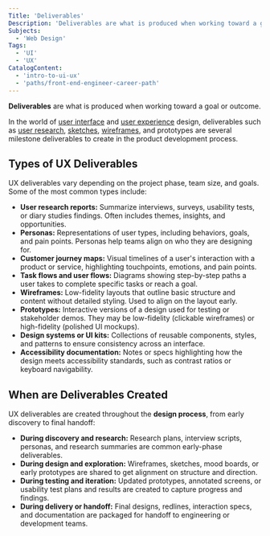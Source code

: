 ```yaml
---
Title: 'Deliverables'
Description: 'Deliverables are what is produced when working toward a goal or outcome.'
Subjects:
  - 'Web Design'
Tags:
  - 'UI'
  - 'UX'
CatalogContent:
  - 'intro-to-ui-ux'
  - 'paths/front-end-engineer-career-path'
---
```


**Deliverables** are what is produced when working toward a goal or outcome.

In the world of [user interface](https://www.codecademy.com/resources/docs/uiux/ui-design) and [user experience](https://www.codecademy.com/resources/docs/uiux/ux-design) design, deliverables such as [user research](https://www.codecademy.com/resources/docs/uiux/user-research), [sketches](https://www.codecademy.com/resources/docs/uiux/sketching), [wireframes](https://www.codecademy.com/resources/docs/uiux/wireframe), and prototypes are several milestone deliverables to create in the product development process.

## Types of UX Deliverables

UX deliverables vary depending on the project phase, team size, and goals. Some of the most common types include:

- **User research reports:** Summarize interviews, surveys, usability tests, or diary studies findings. Often includes themes, insights, and opportunities.
- **Personas:** Representations of user types, including behaviors, goals, and pain points. Personas help teams align on who they are designing for.
- **Customer journey maps:** Visual timelines of a user's interaction with a product or service, highlighting touchpoints, emotions, and pain points.
- **Task flows and user flows:** Diagrams showing step-by-step paths a user takes to complete specific tasks or reach a goal.
- **Wireframes:** Low-fidelity layouts that outline basic structure and content without detailed styling. Used to align on the layout early.
- **Prototypes:** Interactive versions of a design used for testing or stakeholder demos. They may be low-fidelity (clickable wireframes) or high-fidelity (polished UI mockups).
- **Design systems or UI kits:** Collections of reusable components, styles, and patterns to ensure consistency across an interface.
- **Accessibility documentation:** Notes or specs highlighting how the design meets accessibility standards, such as contrast ratios or keyboard navigability.

## When are Deliverables Created

UX deliverables are created throughout the **design process**, from early discovery to final handoff:

- **During discovery and research:** Research plans, interview scripts, personas, and research summaries are common early-phase deliverables.
- **During design and exploration:** Wireframes, sketches, mood boards, or early prototypes are shared to get alignment on structure and direction.
- **During testing and iteration:** Updated prototypes, annotated screens, or usability test plans and results are created to capture progress and findings.
- **During delivery or handoff:** Final designs, redlines, interaction specs, and documentation are packaged for handoff to engineering or development teams.
